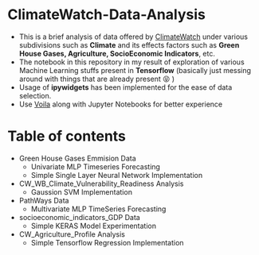 # ClimateWatch-Data-Analysis
  - This is a brief analysis of data offered by [ClimateWatch](https://www.climatewatchdata.org/data-explorer) under various subdivisions such as **Climate** and its effects factors such as **Green House Gases, Agriculture, SocioEconomic Indicators**, etc.
  - The notebook in this repository in my result of exploration of various Machine Learning stuffs present in **Tensorflow** (basically just messing around with things that are already present :stuck_out_tongue_closed_eyes: )
  - Usage of **ipywidgets** has been implemented for the ease of data selection.
  - Use [Voila](https://pypi.org/project/voila/) along with Jupyter Notebooks for better experience

# Table of contents
- Green House Gases Emmision Data
  - Univariate MLP Timeseries Forecasting
  - Simple Single Layer Neural Network Implementation
- CW_WB_Climate_Vulnerability_Readiness Analysis
  - Gaussion SVM Implementation
- PathWays Data
  - Multivariate MLP TimeSeries Forecasting
- socioeconomic_indicators_GDP Data
  - Simple KERAS Model Experimentation
- CW_Agriculture_Profile Analysis
  - Simple Tensorflow Regression Implementation
